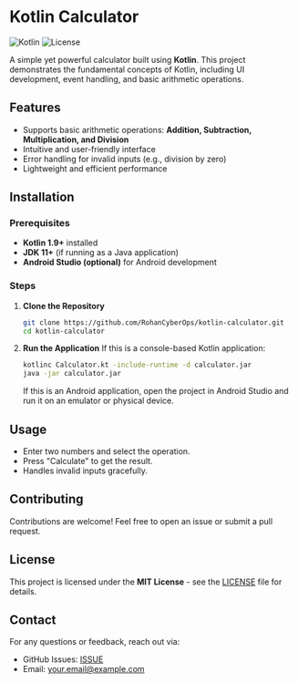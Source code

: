 # Kotlin Calculator

![Kotlin](https://img.shields.io/badge/Kotlin-1.9.0-blueviolet) ![License](https://img.shields.io/badge/License-MIT-green)

A simple yet powerful calculator built using **Kotlin**. This project demonstrates the fundamental concepts of Kotlin, including UI development, event handling, and basic arithmetic operations.

## Features

- Supports basic arithmetic operations: **Addition, Subtraction, Multiplication, and Division**
- Intuitive and user-friendly interface
- Error handling for invalid inputs (e.g., division by zero)
- Lightweight and efficient performance


## Installation

### Prerequisites
- **Kotlin 1.9+** installed
- **JDK 11+** (if running as a Java application)
- **Android Studio (optional)** for Android development

### Steps
1. **Clone the Repository**
   ```sh
   git clone https://github.com/RohanCyberOps/kotlin-calculator.git
   cd kotlin-calculator
   ```
2. **Run the Application**
   If this is a console-based Kotlin application:
   ```sh
   kotlinc Calculator.kt -include-runtime -d calculator.jar
   java -jar calculator.jar
   ```
   If this is an Android application, open the project in Android Studio and run it on an emulator or physical device.

## Usage
- Enter two numbers and select the operation.
- Press "Calculate" to get the result.
- Handles invalid inputs gracefully.

## Contributing
Contributions are welcome! Feel free to open an issue or submit a pull request.

## License
This project is licensed under the **MIT License** - see the [LICENSE](LICENSE) file for details.

## Contact
For any questions or feedback, reach out via:
- GitHub Issues: [ISSUE](https://github.com/RohanCyberOps/kotlin-calculator/issues)
- Email: your.email@example.com
